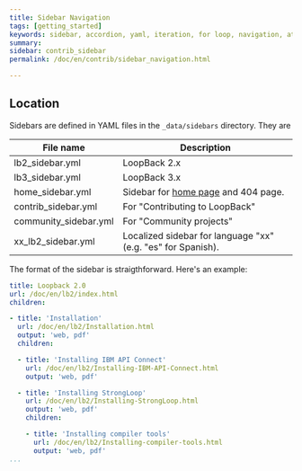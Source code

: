 ```yaml
---
title: Sidebar Navigation
tags: [getting_started]
keywords: sidebar, accordion, yaml, iteration, for loop, navigation, attributes, conditional filtering
summary:
sidebar: contrib_sidebar
permalink: /doc/en/contrib/sidebar_navigation.html

---
```


## Location

Sidebars are defined in YAML files in the `_data/sidebars` directory.  They are

|File name| Description|
|-------|---------|
| lb2_sidebar.yml | LoopBack 2.x |
| lb3_sidebar.yml | LoopBack 3.x |
| home_sidebar.yml | Sidebar for [home page](http://loopback.io/doc/index.html) and 404 page. |
| contrib_sidebar.yml | For "Contributing to LoopBack" |
| community_sidebar.yml | For "Community projects" |
| xx_lb2_sidebar.yml | Localized sidebar for language "xx" (e.g. "es" for Spanish).

The format of the sidebar is straigthforward. Here's an example:

```yaml
title: Loopback 2.0
url: /doc/en/lb2/index.html
children:

- title: 'Installation'
  url: /doc/en/lb2/Installation.html
  output: 'web, pdf'
  children:

  - title: 'Installing IBM API Connect'
    url: /doc/en/lb2/Installing-IBM-API-Connect.html
    output: 'web, pdf'

  - title: 'Installing StrongLoop'
    url: /doc/en/lb2/Installing-StrongLoop.html
    output: 'web, pdf'
    children:

    - title: 'Installing compiler tools'
      url: /doc/en/lb2/Installing-compiler-tools.html
      output: 'web, pdf'
...
```
